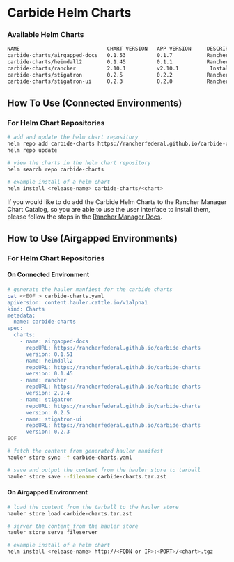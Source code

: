 # Carbide Helm Charts

### Available Helm Charts

```bash
NAME                            CHART VERSION   APP VERSION     DESCRIPTION
carbide-charts/airgapped-docs   0.1.53          0.1.7           Rancher Government Airgapped Docs
carbide-charts/heimdall2        0.1.45          0.1.1           Rancher Government Heimdall2 Tool
carbide-charts/rancher          2.10.1          v2.10.1          Install Rancher Server to manage Kubernetes...
carbide-charts/stigatron        0.2.5           0.2.2           Rancher Government Stigatron Extension
carbide-charts/stigatron-ui     0.2.3           0.2.0           Rancher Government Stigatron UI Extension
```

## How To Use (Connected Environments)

### For Helm Chart Repositories

```bash
# add and update the helm chart repository
helm repo add carbide-charts https://rancherfederal.github.io/carbide-charts
helm repo update

# view the charts in the helm chart repository
helm search repo carbide-charts

# example install of a helm chart
helm install <release-name> carbide-charts/<chart>
```

If you would like to do add the Carbide Helm Charts to the Rancher Manager Chart Catalog, so you are able to use the user interface to install them, please follow the steps in the [Rancher Manager Docs](https://ranchermanager.docs.rancher.com/how-to-guides/new-user-guides/helm-charts-in-rancher).

## How to Use (Airgapped Environments)

### For Helm Chart Repositories

#### On Connected Environment

```bash
# generate the hauler manfiest for the carbide charts
cat <<EOF > carbide-charts.yaml
apiVersion: content.hauler.cattle.io/v1alpha1
kind: Charts
metadata:
  name: carbide-charts
spec:
  charts:
    - name: airgapped-docs
      repoURL: https://rancherfederal.github.io/carbide-charts
      version: 0.1.51
    - name: heimdall2
      repoURL: https://rancherfederal.github.io/carbide-charts
      version: 0.1.45
    - name: rancher
      repoURL: https://rancherfederal.github.io/carbide-charts
      version: 2.9.4
    - name: stigatron
      repoURL: https://rancherfederal.github.io/carbide-charts
      version: 0.2.5
    - name: stigatron-ui
      repoURL: https://rancherfederal.github.io/carbide-charts
      version: 0.2.3
EOF

# fetch the content from generated hauler manifest
hauler store sync -f carbide-charts.yaml

# save and output the content from the hauler store to tarball
hauler store save --filename carbide-charts.tar.zst
```

#### On Airgapped Environment

```bash
# load the content from the tarball to the hauler store
hauler store load carbide-charts.tar.zst

# server the content from the hauler store
hauler store serve fileserver

# example install of a helm chart
helm install <release-name> http://<FQDN or IP>:<PORT>/<chart>.tgz
```
